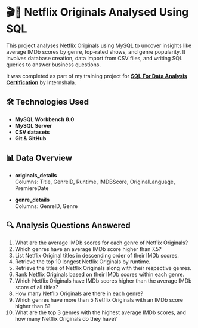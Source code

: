 # 🎬🍿 Netflix Originals Analysed Using SQL

This project analyses Netflix Originals using MySQL to uncover insights like average IMDb scores by genre, top-rated shows, and genre popularity. It involves database creation, data import from CSV files, and writing SQL queries to answer business questions. 

It was completed as part of my training project for [**SQL For Data Analysis Certification**]() by Internshala.


## 🛠 Technologies Used

- **MySQL Workbench 8.0**
- **MySQL Server**
- **CSV datasets**
- **Git & GitHub**


## 📊 Data Overview

- **originals_details**  
  Columns: Title, GenreID, Runtime, IMDBScore, OriginalLanguage, PremiereDate

- **genre_details**  
  Columns: GenreID, Genre


## 🔍 Analysis Questions Answered

1. What are the average IMDb scores for each genre of Netflix Originals?
2. Which genres have an average IMDb score higher than 7.5?
3. List Netflix Original titles in descending order of their IMDb scores.
4. Retrieve the top 10 longest Netflix Originals by runtime.
5. Retrieve the titles of Netflix Originals along with their respective genres.
6. Rank Netflix Originals based on their IMDb scores within each genre.
7. Which Netflix Originals have IMDb scores higher than the average IMDb score of all titles?
8. How many Netflix Originals are there in each genre?
9. Which genres have more than 5 Netflix Originals with an IMDb score higher than 8?
10. What are the top 3 genres with the highest average IMDb scores, and how many Netflix Originals do they have?
